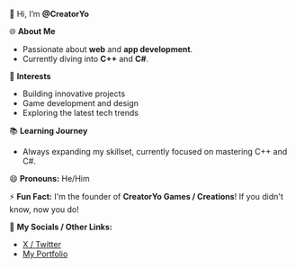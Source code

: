 👋 Hi, I’m **@CreatorYo**

🌐 **About Me**
- Passionate about **web** and **app development**.
- Currently diving into **C++** and **C#**.

👀 **Interests**
- Building innovative projects
- Game development and design
- Exploring the latest tech trends

📚 **Learning Journey**
- Always expanding my skillset, currently focused on mastering C++ and C#.

😄 **Pronouns:** He/Him

⚡ **Fun Fact:** 
I'm the founder of **CreatorYo Games / Creations**!  If you didn't know, now you do!

🔗 **My Socials / Other Links:**
- [X / Twitter](https://x.com/CreatorYo)
- [My Portfolio ](https://zak-portfolio-eta.vercel.app)
